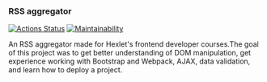 ### RSS aggregator

[![Actions Status](https://github.com/elena-mb/frontend-project-11/workflows/hexlet-check/badge.svg)](https://github.com/elena-mb/frontend-project-11/actions)
[![Maintainability](https://api.codeclimate.com/v1/badges/a8f3640ffa4feafcddd3/maintainability)](https://codeclimate.com/github/elena-mb/frontend-project-11/maintainability)

An RSS aggregator made for Hexlet's frontend developer courses.The goal of this project was to get better understanding of DOM manipulation, get experience working with Bootstrap and Webpack, AJAX, data validation, and learn how to deploy a project.
